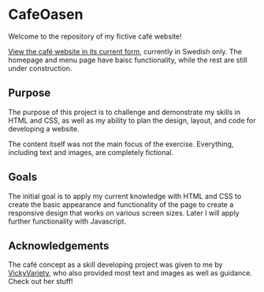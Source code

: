 # CafeOasen


Welcome to the repository of my fictive café website!

[View the café website in its current form](https://elmwall.github.io/CafeOasen/), currently in Swedish only. The homepage and menu page have baisc functionality, while the rest are still under construction.

## Purpose

The purpose of this project is to challenge and demonstrate my skills in HTML and CSS, as well as my ability to plan the design, layout, and code for developing a website. 

The content itself was not the main focus of the exercise. Everything, including text and images, are completely fictional.

## Goals

The initial goal is to apply my current knowledge with HTML and CSS to create the basic appearance and functionality of the page to create a responsive design that works on various screen sizes. Later I will apply further functionality with Javascript.

## Acknowledgements

The café concept as a skill developing project was given to me by [VickyVariety](https://github.com/VickyVariety), who also provided most text and images as well as guidance. Check out her stuff!
